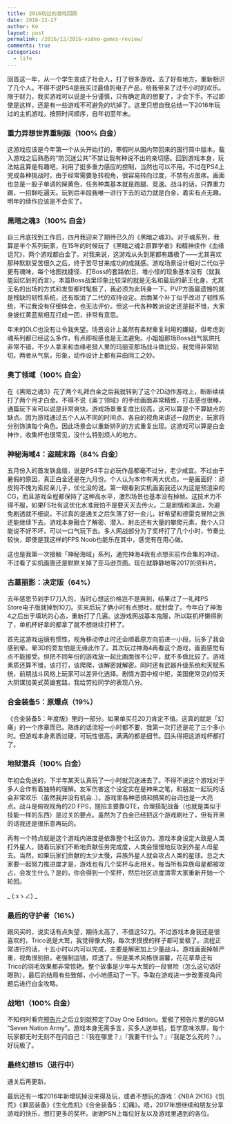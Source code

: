 ```yaml
---
title: 2016玩过的游戏回顾
date: 2016-12-27
author: Ke
layout: post
permalink: /2016/12/2016-video-games-review/
comments: true
categories:
  - life
---
```


回首这一年，从一个学生变成了社会人，打了很多游戏，去了好些地方，重新相识了几个人。不得不说PS4是我买过最值的电子产品，给我带来了过千小时的欢乐。限于财力，我买游戏可以说是十分谨慎，只有确定真的想要了，才会下手。不过即使是这样，还是有一些游戏不可避免的坑掉了。这里只想自我总结一下2016年玩过的主机游戏，按照时间顺序，自年初至年末。

<!--more-->

### 重力异想世界重制版（100% 白金）
这游戏应该是今年第一个从头开始打的，寒假时从国内带回来的国行简中版本。载入游戏之后熟悉的“防沉迷公共”不禁让我有种说不出的亲切感。回到游戏本身，玩法姑且算是有趣吧，利用了挺多重力感应的控制，当然也可以不用。不过在PS4上完成各种挑战时，由于经常需要急转视角，很容易转向过度，不禁有点蛋疼。画面也总是一股子单调的屎黄色，任务种类基本就是跑腿、竞速。战斗的话，只靠重力踢，一招鲜吃遍天。玩到后半段我唯一进行下去的动力就是白金，着实有点无趣。明年的续作应该是不会买了。

### 黑暗之魂3（100% 白金）
自三月底找到工作后，四月我迎来了期待已久的《黑暗之魂3》。对于魂系列，我算是半个系列玩家，在15年的时候玩了《黑暗之魂2:原罪学者》和精神续作《血缘诅咒》，两个游戏都白金了。对我来说，这游戏从头到尾都有趣极了——尤其喜欢那种默默受苦很久之后，终于苦尽甘来成功的成就感。游戏场景设计相对二代似乎更有魂味，每个地图找捷径、打Boss的套路依旧，堆小怪的现象基本没有（就我能回忆到的而言）。本篇Boss战里印象比较深的就是无名和最后的薪王化身，尤其无名的出场的方式和发型都时髦极了，我必须为此转身一下。PVP方面最遗憾的就是残缺的韧性系统，还有取消了二代的双持设定。后面某个补丁似乎改进了韧性系统，不过我没有仔细体会，也无法评价。但这一代各种教派设定还是挺不错，大家身披红黄蓝紫相互打成一团，非常有意思。

年末的DLC也没有让令我失望。场景设计上虽然有素材重复利用的嫌疑，但考虑到魂系列都已经这么多作，有点即视感也是无法避免。小姐姐那场Boss战气氛烘托非常不错，不少人拿来和血缘老猎人里的玛丽亚那场战斗做比较，我觉得非常贴切。两者从气氛，形象，动作设计上都有异曲同工之妙。

### 奥丁领域（100% 白金）
在《黑暗之魂3》花了两个礼拜白金之后我就转到了这个2D动作游戏上，断断续续打了两个月才白金。不得不说《奥丁领域》的手绘画面非常精致，打击感也很棒，通篇玩下来可以说是非常爽快。游戏场景重复度比较高，这可以算是个不算缺点的缺点。因为游戏通过五个人从不同的时间点、各自的视角来讲述一段历史，玩家将分别饰演每个角色。因此场景会以重新排列的方式重复出现。这游戏可以算是白金神作，收集杯也很常见，没什么特别烦人的地方。

### 神秘海域4：盗贼末路（84% 白金）
五月份入的首发铁盒版，说是PS4平台必玩作品都毫不过分，老少咸宜。不过由于暑假的原因，真正白金还是在九月份。个人认为本作有两大优点。一是画面好：顽皮狗不愧为索尼亲儿子，优化没的说。第一眼看到实机画面我还以为这是预渲染的CG，而且游戏全程都保持了这种高水平，激烈场景也基本没有掉帧。这技术力不得不服，如果FS社有这优化水准我怕不是要天天去传火。二是剧情和演出，为避免剧透就不细说。不过真的是通关之后失落了好一会儿，好希望和德雷克冒险之旅还能继续下去。游戏本身融合了解密、潜入、射击还有大量的攀爬元素，我个人只能说不好不坏，可以一口气玩下去。多人网战部分为了奖杯打了几个小时，节奏比较快，即使是我这样的FPS Noob也能乐在其中，感觉有在用心做。

这也是我第一次接触「神秘海域」系列，通完神海4我有点想买前作合集的冲动，不过看了实机画面还是默默关掉了亚马逊页面。现在就静静地等2017的资料片。

### 古墓丽影：决定版（64%）
去年感恩节剁手17刀入的，当时心想这价格岂不是爽到，结果过了一礼拜PS Store电子版就掉到10刀。买来后玩了俩小时有点想吐，就封盘了。今年白了神海4之后出于填坑的心态，重新打了几遍。这游戏网战基本鬼服，所以联机杯懒得刷了，单机杯好拿的都拿了就不想继续打杯了。

首先这游戏运镜有惯性，视角移动停止时还会顺着原方向前进一小段，玩多了我会感到晕。晕3D的旁友怕是无缘此作了。其次玩过神海4再看这个游戏，画面感觉有点不能接受。但把不同年份的游戏放一起比画面很不公平，就不多做比较了。游戏素质还算不错，该打打，该爬爬，该解密就解密。同时还有武器升级系统和天赋系统，前期战斗风格上玩家可以差异化选择。剧情方面中规中矩，美国佬常见的惊天大阴谋加美式英雄套路，我给劳拉同学的表现八分。

### 合金装备5：原爆点（19%）
《合金装备5：年度版》里的一部分。如果单买花20刀肯定不值。这真的就是「幻痛」的一个序章而已。熟练的话流程一小时都不要，我第一次打还是花了三个多小时。但游戏本身素质过硬，可玩性很高，满满的都是细节。回头得把这游戏杯都打了。

### 地狱潜兵（100% 白金）
年初会免送的，下半年某天认真玩了一小时就沉迷进去了。不得不说这个游戏对于多人合作有着独特的理解。友军伤害这个设定实在是神来之笔，和朋友一起玩的话会非常欢乐（虽然我并没有机会..）。游戏里各种恶搞和搞笑的台词也是一大亮点。战斗是俯视视角的2D FPS，搓招主要靠QTE，合理搭配战备（也就是类似于技能一样的东西）是过关的要点。虽然为了白金已经把这个游戏刷吐了，但有开黑的话我还是很乐意再玩的。

再有一个特点就是这个游戏内进度是依靠整个社区协力。游戏本身设定大致是人类打外星人，随着玩家们不断地贡献任务完成度，人类会慢慢地反攻到外星人母星去。当然，如果玩家们贡献的太少太慢，异族外星人就会攻占人类的星球。总之大家要一起努力推进度才是，游戏也有几个奖杯与此相关。每当所有异族母星都被攻占，会发生什么？是的，你会得到一个奖杯，然后社区进度清零大家重新开始一个轮回。

 _ (:зゝ∠) _

### 最后的守护者（16%）
跟风买的，说实话有点失望，期待太高了，不值这52刀。不过游戏本身我还是很喜欢的，Trico说是大鹫，我觉得像大狗，每次求摸摸的样子都可爱极了。流程正常进行的话，十五小时以内可以完成，主要是解密加上少量战斗。游戏画面掉帧严重，视角很别扭，老强制运镜，烦透了。但是美术风格很温馨，花花草草还有Trico的羽毛效果都非常惊艳。整个故事是少年与大鹫的一段冒险（怎么这句话好眼熟），最后的结局有些致郁，小小地感动了一下。争取在游戏进一步改善视角问题后进行白金攻略。

### 战地1（100% 白金）
不知何时看完[预告片](https://www.youtube.com/watch?v=c7nRTF2SowQ)之后立刻就预定了Day One Edition。爱极了预告片里的BGM “Seven Nation Army”。游戏本身无需多言，买多人送单机，哲学意味浓厚，每个玩家都无时无刻不在问自己：『我在哪里？』『我要干什么？』『我是怎么死的？』。好玩极了。

### 最终幻想15（进行中）
通关后再更新。


最后还有一堆2016年新增坑掉没来得及玩，或者不想玩的游戏：《NBA 2K16》《饥荒》《罪恶装备》《生化危机》《合金装备5：幻痛》。唔，2017年想继续和朋友分享游戏的快乐，想打更多的奖杯。谢谢PSN上每位好友以及游戏里遇到的各位。
